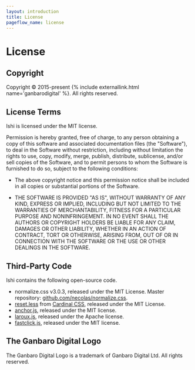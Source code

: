 ```yaml
---
layout: introduction
title: License
pageflow_name: license
---
```


# License

## Copyright

Copyright &copy; 2015-present {% include externallink.html name='ganbarodigital' %}. All rights reserved.

## License Terms

<p class="leader">Ishi is licensed under the MIT license.</p>

Permission is hereby granted, free of charge, to any person obtaining a copy of this software and associated documentation files (the "Software"), to deal in the Software without restriction, including without limitation the rights to use, copy, modify, merge, publish, distribute, sublicense, and/or sell copies of the Software, and to permit persons to whom the Software is furnished to do so, subject to the following conditions:

* The above copyright notice and this permission notice shall be included in all copies or substantial portions of the Software.

* THE SOFTWARE IS PROVIDED "AS IS", WITHOUT WARRANTY OF ANY KIND, EXPRESS OR IMPLIED, INCLUDING BUT NOT LIMITED TO THE WARRANTIES OF MERCHANTABILITY, FITNESS FOR A PARTICULAR PURPOSE AND NONINFRINGEMENT. IN NO EVENT SHALL THE AUTHORS OR COPYRIGHT HOLDERS BE LIABLE FOR ANY CLAIM, DAMAGES OR OTHER LIABILITY, WHETHER IN AN ACTION OF CONTRACT, TORT OR OTHERWISE, ARISING FROM, OUT OF OR IN CONNECTION WITH THE SOFTWARE OR THE USE OR OTHER DEALINGS IN THE SOFTWARE.

## Third-Party Code

<p class="leader">Ishi contains the following open-source code.</p>

* normalize.css v3.0.3, released under the MIT License. Master repository: [github.com/necolas/normalize.css](https://github.com/necolas/normalize.css).
* [reset.less](https://github.com/cbracco/cardinal/blob/master/base/reset.less) from [Cardinal CSS](https://github.com/cbracco/cardinal), released under the MIT License.
* [anchor.js](http://bryanbraun.github.io/anchorjs/), released under the MIT license.
* [laroux.js](https://github.com/larukedi/laroux.js), released under the Apache license.
* [fastclick.js](https://github.com/ftlabs/fastclick), released under the MIT license.

## The Ganbaro Digital Logo

The Ganbaro Digital Logo is a trademark of Ganbaro Digital Ltd. All rights reserved.